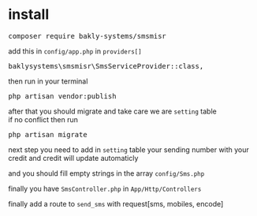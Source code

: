 # install	
<pre>composer require bakly-systems/smsmisr</pre>	

 add this in <code>config/app.php</code> in <code>providers[]</code>	
<pre>baklysystems\smsmisr\SmsServiceProvider::class,</pre>	

 then run in your terminal	
<pre>php artisan vendor:publish</pre>	

 after that you should migrate and take care we are <code>setting</code> table 	
  if no conflict then run	
<pre>php artisan migrate</pre>	

 next step you need to add in <code>setting</code> table your sending number with your credit and credit will update automaticly	

 and you should fill empty strings in the array <code>config/Sms.php</code>	

 finally you have <code>SmsController.php</code> in <code>App/Http/Controllers</code>	

 finally add a route to <code>send_sms</code> with request[sms, mobiles, encode] 
